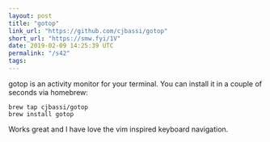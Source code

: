 ```yaml
---
layout: post
title: "gotop"
link_url: "https://github.com/cjbassi/gotop"
short_url: "https://smw.fyi/1V"
date: 2019-02-09 14:25:39 UTC
permalink: "/s42"
tags:
---
```





gotop is an activity monitor for your terminal. You can install it in a couple of seconds via homebrew:

``` shell
brew tap cjbassi/gotop
brew install gotop
```

Works great and I have love the vim inspired keyboard navigation.
